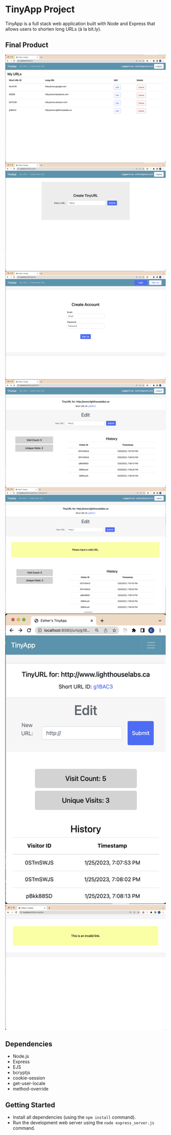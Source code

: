 # TinyApp Project

TinyApp is a full stack web application built with Node and Express that allows users to shorten long URLs (à la bit.ly).

## Final Product

!["Screenshot of /url page"](https://github.com/esther-sh-choi/tinyapp/blob/main/docs/urls_index.png?raw=true)
!["Screenshot of /url/new page"](https://github.com/esther-sh-choi/tinyapp/blob/main/docs/urls_new.png?raw=true)
!["Screenshot of registration page"](https://github.com/esther-sh-choi/tinyapp/blob/main/docs/register_page.png?raw=true)
!["Screenshot of /url/:id page"](https://github.com/esther-sh-choi/tinyapp/blob/main/docs/urls_show.png?raw=true)
!["Screenshot of /url/:id page error message"](https://github.com/esther-sh-choi/tinyapp/blob/main/docs/error_message.png?raw=true)
!["Screenshot of /url/:id page responsive design"](https://github.com/esther-sh-choi/tinyapp/blob/main/docs/urls_show_responsive.png?raw=true)
!["Screenshot of error page"](https://github.com/esther-sh-choi/tinyapp/blob/main/docs/error_page.png?raw=true)

## Dependencies

- Node.js
- Express
- EJS
- bcryptjs
- cookie-session
- get-user-locale
- method-override

## Getting Started

- Install all dependencies (using the `npm install` command).
- Run the development web server using the `node express_server.js` command.
